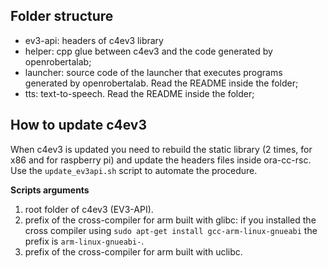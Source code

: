 ## Folder structure

- ev3-api: headers of c4ev3 library
- helper: cpp glue between c4ev3 and the code generated by openrobertalab;
- launcher: source code of the launcher that executes programs generated by openrobertalab. Read the README inside the folder;
- tts: text-to-speech. Read the README inside the folder;

## How to update c4ev3

When c4ev3 is updated you need to rebuild the static library (2 times, for x86 and for raspberry pi) and update the headers files inside ora-cc-rsc.
Use the `update_ev3api.sh` script to automate the procedure.

**Scripts arguments**

1) root folder of c4ev3 (EV3-API).
2) prefix of the cross-compiler for arm built with glibc: if you installed the cross compiler using `sudo apt-get install gcc-arm-linux-gnueabi` the prefix is `arm-linux-gnueabi-`.
3) prefix of the cross-compiler for arm built with uclibc.
